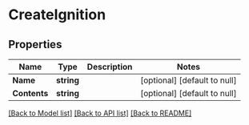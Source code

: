 # CreateIgnition

## Properties
Name | Type | Description | Notes
------------ | ------------- | ------------- | -------------
**Name** | **string** |  | [optional] [default to null]
**Contents** | **string** |  | [optional] [default to null]

[[Back to Model list]](../README.md#documentation-for-models) [[Back to API list]](../README.md#documentation-for-api-endpoints) [[Back to README]](../README.md)


